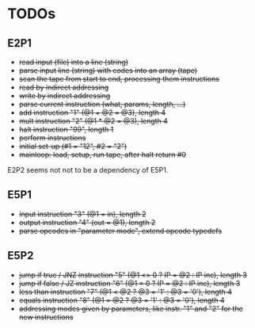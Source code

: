 # TODOs

## E2P1

- ~~read input (file) into a line (string)~~
- ~~parse input line (string) with codes into an array (tape)~~
- ~~scan the tape from start to end, processing them instructions~~
- ~~read by indirect addressing~~
- ~~write by indirect addressing~~
- ~~parse current instruction (what, params, length, ...)~~
- ~~add instruction "1" (@1 + @2 = @3), length 4~~
- ~~mult instruction "2" (@1 * @2 = @3), length 4~~
- ~~halt instruction "99", length 1~~
- ~~perform instructions~~
- ~~initial set-up (#1 = "12", #2 = "2")~~
- ~~mainloop: load, setup, run tape, after halt return #0~~

E2P2 seems not not to be a dependency of E5P1.

## E5P1

- ~~input instruction "3" (@1 = in), length 2~~
- ~~output instruction "4" (out = @1), length 2~~
- ~~parse opcodes in "parameter mode", extend opcode typedefs~~

## E5P2

- ~~jump if true / JNZ instruction "5" (@1 <> 0 ? IP = @2 : IP inc), length 3~~
- ~~jump if false / JZ instruction "6" (@1 =  0 ? IP = @2 : IP inc), length 3~~
- ~~less than instruction "7" (@1 < @2 ? @3 = '1' : @3 = '0'), length 4~~
- ~~equals instruction "8"    (@1 = @2 ? @3 = '1' : @3 = '0'), length 4~~
- ~~addressing modes given by parameters, like instr. "1" and "2" for the new instructions~~